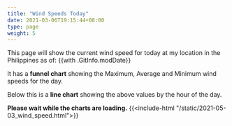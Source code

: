 ```yaml
---
title: "Wind Speeds Today"
date: 2021-03-06T19:15:44+08:00
type: page
weight: 5
---
```

This page will show the current wind speed for today at my location in the Philippines as of: {{with .GitInfo.modDate}}

It has a **funnel chart** showing the Maximum, Average and Minimum wind speeds for the day.

Below this is a **line chart** showing the above values by the hour of the day.

**Please wait while the charts are loading.**
{{<include-html "/static/2021-05-03_wind_speed.html">}}
